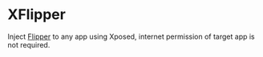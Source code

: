 # XFlipper

Inject [Flipper](https://github.com/facebook/flipper) to any app using Xposed, internet permission
of target app is not required.
